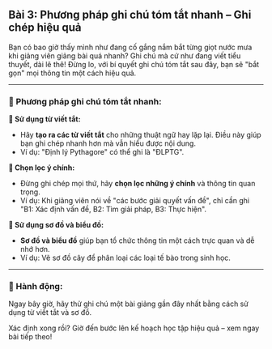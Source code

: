 ## Bài 3: Phương pháp ghi chú tóm tắt nhanh – Ghi chép hiệu quả

Bạn có bao giờ thấy mình như đang cố gắng nắm bắt từng giọt nước mưa khi giảng viên giảng bài quá nhanh? Ghi chú mà cứ như đang viết tiểu thuyết, dài lê thê! Đừng lo, với bí quyết ghi chú tóm tắt sau đây, bạn sẽ "bắt gọn" mọi thông tin một cách hiệu quả.

---

### 📌 Phương pháp ghi chú tóm tắt nhanh:

**🔹 Sử dụng từ viết tắt:**
- Hãy **tạo ra các từ viết tắt** cho những thuật ngữ hay lặp lại. Điều này giúp bạn ghi chép nhanh hơn mà vẫn hiểu được nội dung.
- Ví dụ: "Định lý Pythagore" có thể ghi là "ĐLPTG".

**🔹 Chọn lọc ý chính:**
- Đừng ghi chép mọi thứ, hãy **chọn lọc những ý chính** và thông tin quan trọng.
- Ví dụ: Khi giảng viên nói về "các bước giải quyết vấn đề", chỉ cần ghi "B1: Xác định vấn đề, B2: Tìm giải pháp, B3: Thực hiện".

**🔹 Sử dụng sơ đồ và biểu đồ:**
- **Sơ đồ và biểu đồ** giúp bạn tổ chức thông tin một cách trực quan và dễ nhớ hơn.
- Ví dụ: Vẽ sơ đồ cây để phân loại các loại tế bào trong sinh học.

---

### 🚀 Hành động:

Ngay bây giờ, hãy thử ghi chú một bài giảng gần đây nhất bằng cách sử dụng từ viết tắt và sơ đồ.

Xác định xong rồi? Giờ đến bước lên kế hoạch học tập hiệu quả – xem ngay bài tiếp theo!
